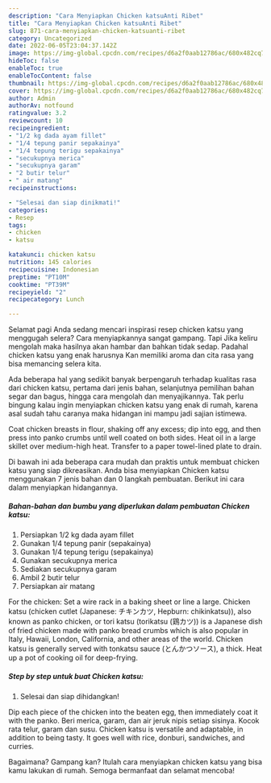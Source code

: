 ```yaml
---
description: "Cara Menyiapkan Chicken katsuAnti Ribet"
title: "Cara Menyiapkan Chicken katsuAnti Ribet"
slug: 871-cara-menyiapkan-chicken-katsuanti-ribet
category: Uncategorized
date: 2022-06-05T23:04:37.142Z
image: https://img-global.cpcdn.com/recipes/d6a2f0aab12786ac/680x482cq70/chicken-katsu-foto-resep-utama.jpg
hideToc: false
enableToc: true
enableTocContent: false
thumbnail: https://img-global.cpcdn.com/recipes/d6a2f0aab12786ac/680x482cq70/chicken-katsu-foto-resep-utama.jpg
cover: https://img-global.cpcdn.com/recipes/d6a2f0aab12786ac/680x482cq70/chicken-katsu-foto-resep-utama.jpg
author: Admin
authorAv: notfound
ratingvalue: 3.2
reviewcount: 10
recipeingredient:
- "1/2 kg dada ayam fillet"
- "1/4 tepung panir sepakainya"
- "1/4 tepung terigu sepakainya"
- "secukupnya merica"
- "secukupnya garam"
- "2 butir telur"
- " air matang"
recipeinstructions:

- "Selesai dan siap dinikmati!"
categories:
- Resep
tags:
- chicken
- katsu

katakunci: chicken katsu 
nutrition: 145 calories
recipecuisine: Indonesian
preptime: "PT10M"
cooktime: "PT39M"
recipeyield: "2"
recipecategory: Lunch

---
```



Selamat pagi Anda sedang mencari inspirasi resep chicken katsu yang menggugah selera? Cara menyiapkannya sangat gampang. Tapi Jika keliru mengolah maka hasilnya akan hambar dan bahkan tidak sedap. Padahal chicken katsu yang enak harusnya Kan memiliki aroma dan cita rasa yang bisa memancing selera kita.


Ada beberapa hal yang sedikit banyak berpengaruh terhadap kualitas rasa dari chicken katsu, pertama dari jenis bahan, selanjutnya pemilihan bahan segar dan bagus, hingga cara mengolah dan menyajikannya. Tak perlu bingung kalau ingin menyiapkan chicken katsu yang enak di rumah, karena asal sudah tahu caranya maka hidangan ini mampu jadi sajian istimewa.

Coat chicken breasts in flour, shaking off any excess; dip into egg, and then press into panko crumbs until well coated on both sides. Heat oil in a large skillet over medium-high heat. Transfer to a paper towel-lined plate to drain.


Di bawah ini ada beberapa cara mudah dan praktis untuk membuat chicken katsu yang siap dikreasikan. Anda bisa menyiapkan Chicken katsu menggunakan 7 jenis bahan dan 0 langkah pembuatan. Berikut ini cara dalam menyiapkan hidangannya.

<!--inarticleads1-->

##### Bahan-bahan dan bumbu yang diperlukan dalam pembuatan Chicken katsu:

1. Persiapkan 1/2 kg dada ayam fillet
1. Gunakan 1/4 tepung panir (sepakainya)
1. Gunakan 1/4 tepung terigu (sepakainya)
1. Gunakan secukupnya merica
1. Sediakan secukupnya garam
1. Ambil 2 butir telur
1. Persiapkan  air matang


For the chicken: Set a wire rack in a baking sheet or line a large. Chicken katsu (chicken cutlet (Japanese: チキンカツ, Hepburn: chikinkatsu)), also known as panko chicken, or tori katsu (torikatsu (鶏カツ)) is a Japanese dish of fried chicken made with panko bread crumbs which is also popular in Italy, Hawaii, London, California, and other areas of the world. Chicken katsu is generally served with tonkatsu sauce (とんかつソース), a thick. Heat up a pot of cooking oil for deep-frying. 

<!--inarticleads2-->

##### Step by step untuk buat Chicken katsu:


1. Selesai dan siap dihidangkan!

Dip each piece of the chicken into the beaten egg, then immediately coat it with the panko. Beri merica, garam, dan air jeruk nipis setiap sisinya. Kocok rata telur, garam dan susu. Chicken katsu is versatile and adaptable, in addition to being tasty. It goes well with rice, donburi, sandwiches, and curries. 

Bagaimana? Gampang kan? Itulah cara menyiapkan chicken katsu yang bisa kamu lakukan di rumah. Semoga bermanfaat dan selamat mencoba!
